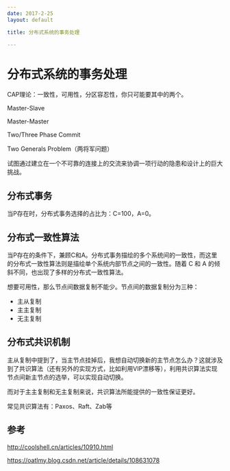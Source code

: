 ```yaml
---
date: 2017-2-25
layout: default

title: 分布式系统的事务处理

---
```


# 分布式系统的事务处理


CAP理论：一致性，可用性，分区容忍性，你只可能要其中的两个。


Master-Slave

Master-Master

Two/Three Phase Commit

Two Generals Problem（两将军问题）

试图通过建立在一个不可靠的连接上的交流来协调一项行动的隐患和设计上的巨大挑战。



## 分布式事务

当P存在时，分布式事务选择的占比为：C=100，A=0。

## 分布式一致性算法

当P存在的条件下，兼顾C和A。分布式事务描绘的多个系统间的一致性，而这里的分布式一致性算法则是描绘单个系统内部节点之间的一致性。随着 C 和 A 的倾斜不同，也出现了多样的分布式一致性算法。

想要可用性，那么节点间数据复制不能少。节点间的数据复制分为三种：

- 主从复制
- 主主复制
- 无主复制

## 分布式共识机制

主从复制中提到了，当主节点挂掉后，我想自动切换新的主节点怎么办？这就涉及到了共识算法（还有另外的实现方式，比如利用VIP漂移等），利用共识算法实现节点间新主节点的选举，可以实现自动切换。

而对于主主复制和无主复制来说，共识算法所能提供的一致性保证更好。

常见共识算法有：Paxos、Raft、Zab等

## 参考

http://coolshell.cn/articles/10910.html

https://oatlmy.blog.csdn.net/article/details/108631078






​    

